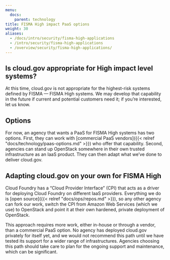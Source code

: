 ```yaml
---
menu:
  docs:
    parent: technology
title: FISMA High impact PaaS options
weight: 30
aliases:
  - /docs/intro/security/fisma-high-applications
  - /intro/security/fisma-high-applications
  - /overview/security/fisma-high-applications/
---
```


## Is cloud.gov appropriate for High impact level systems?

At this time, cloud.gov is not appropriate for the highest-risk systems defined by FISMA — FISMA High systems. We may develop that capability in the future if current and potential customers need it; if you’re interested, let us know.

## Options

For now, an agency that wants a PaaS for FISMA High systems has two options. First, they can work with [commercial PaaS vendors]({{< relref "docs/technology/paas-options.md" >}}) who offer that capability. Second, agencies can stand up OpenStack somewhere in their own trusted infrastructure as an IaaS product. They can then adapt what we’ve done to deliver cloud.gov.

## Adapting cloud.gov on your own for FISMA High

Cloud Foundry has a “Cloud Provider Interface” (CPI) that acts as a driver for deploying Cloud Foundry on different IaaS providers. Everything we do is [open source]({{< relref "docs/ops/repos.md" >}}), so any other agency can fork our work, switch the CPI from Amazon Web Services (which we use) to OpenStack and point it at their own hardened, private deployment of OpenStack.

This approach requires more work, either in-house or through a vendor, than a commercial PaaS option. No agency has deployed cloud.gov privately for itself yet, and we would not recommend this path until we have tested its support for a wider range of infrastructures. Agencies choosing this path should take care to plan for the ongoing support and maintenance, which can be significant.
